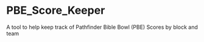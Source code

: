 # PBE_Score_Keeper
A tool to help keep track of Pathfinder Bible Bowl (PBE) Scores by block and team
